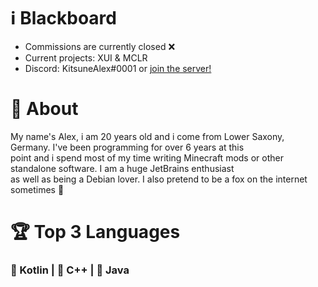 # ℹ️ Blackboard
* Commissions are currently closed ❌
* Current projects: XUI & MCLR
* Discord: KitsuneAlex#0001 or [join the server!](https://discord.gg/GctpZahUgm)

# 🧑 About
My name's Alex, i am 20 years old and i come from Lower Saxony, Germany. I've been programming for over 6 years at this<br>
point and i spend most of my time writing Minecraft mods or other standalone software. I am a huge JetBrains enthusiast<br>
as well as being a Debian lover. I also pretend to be a fox on the internet sometimes 🦊

# 🏆 Top 3 Languages
<h3>🥇 Kotlin | 🥈 C++ | 🥉 Java</h3>
